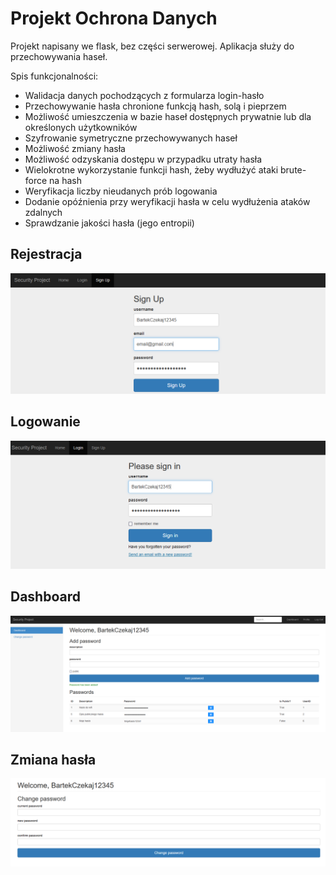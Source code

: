 # Projekt Ochrona Danych
Projekt napisany we flask, bez części serwerowej. Aplikacja służy do przechowywania haseł.

Spis funkcjonalności:
* Walidacja danych pochodzących z formularza login-hasło
* Przechowywanie hasła chronione funkcją hash, solą i pieprzem
* Możliwość umieszczenia w bazie haseł dostępnych prywatnie lub dla określonych użytkowników
* Szyfrowanie symetryczne przechowywanych haseł
* Możliwość zmiany hasła
* Możliwość odzyskania dostępu w przypadku utraty hasła
* Wielokrotne wykorzystanie funkcji hash, żeby wydłużyć ataki brute-force na hash
* Weryfikacja liczby nieudanych prób logowania
* Dodanie opóźnienia przy weryfikacji hasła w celu wydłużenia ataków zdalnych
* Sprawdzanie jakości hasła (jego entropii)

## Rejestracja
![plot](./scr/rejestracja.png)
## Logowanie
![plot](./scr/logowanie.png)
## Dashboard
![plot](./scr/dashboard.png)
## Zmiana hasła
![plot](./scr/change_password.png)
